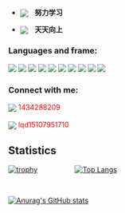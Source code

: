 <ul>
  <li>
    <p>
      <img src="https://img.icons8.com/nolan/100/hardworking--v1.png" align="center"/><strong>&nbsp;&nbsp;&nbsp;&nbsp;努力学习</strong>
    </p>
  </li>
  <li>
    <img src="https://img.icons8.com/external-vitaliy-gorbachev-blue-vitaly-gorbachev/100/000000/external-grow-up-infographic-elements-vitaliy-gorbachev-blue-vitaly-gorbachev.png" align="center"/><strong>&nbsp;&nbsp;&nbsp;&nbsp;天天向上</strong> 
  </li>
</ul>

### Languages and frame:

<p align="left">
  <img src="https://img.icons8.com/office/30/000000/html-filetype.png"/>
  <img src="https://img.icons8.com/external-prettycons-lineal-color-prettycons/30/26e07f/external-css-web-seo-prettycons-lineal-color-prettycons.png"/>
  <img src="https://img.icons8.com/dusk/32/26e07f/javascript.png"/>
  <img src="https://img.icons8.com/color/30/26e07f/typescript.png"/>
  <img src="https://img.icons8.com/color/30/000000/dart.png"/>
  <img src="https://img.icons8.com/fluency/30/26e07f/node-js.png"/>
  <img src="https://img.icons8.com/office/30/000000/react.png"/>
  <img src="https://img.icons8.com/color/30/26e07f/vue-js.png"/>
  <img src="https://img.icons8.com/color/30/000000/flutter.png"/>
  <img src="https://img.icons8.com/dusk/30/000000/webpack.png"/>
</p>

### Connect with me:

<p align="left">
<img src="https://img.icons8.com/color/28/000000/qq.png" align="center"/><font color=red > 1434288209</font><br/><br/>
<img src="https://img.icons8.com/color/28/000000/weixing.png"/ align="center"><font color=red > lqd15107951710</font><br/>
</p>
<h2>Statistics</h2>
<p>
  
  [![trophy](https://github-profile-trophy.vercel.app/?username=lqd1434&theme=onedark&column=3)](https://github.com/lqd1434/github-profile-trophy)
  &nbsp;&nbsp;&nbsp;&nbsp;&nbsp;&nbsp;&nbsp;&nbsp;&nbsp;&nbsp;&nbsp;&nbsp;&nbsp;&nbsp;&nbsp;&nbsp;&nbsp;
  <nobr/>
  [![Top Langs](https://github-readme-stats.vercel.app/api/top-langs/?username=lqd1434&theme=radical&hide=dart&langs_count=6)](https://github.com/lqd1434/github-readme-stats)
  
</p>

<br/>

[![Anurag's GitHub stats](https://github-readme-stats.vercel.app/api?username=lqd1434&count_private=true&show_icons=true&theme=radical&border_radius=15)](https://github.com/anuraghazra/github-readme-stats)<span>&nbsp;&nbsp;&nbsp;&nbsp;&nbsp;&nbsp;&nbsp;&nbsp;&nbsp;&nbsp;&nbsp;&nbsp;&nbsp;&nbsp;&nbsp;</span><br>







